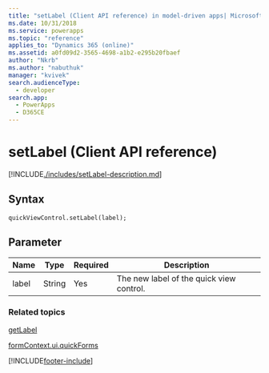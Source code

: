 ```yaml
---
title: "setLabel (Client API reference) in model-driven apps| MicrosoftDocs"
ms.date: 10/31/2018
ms.service: powerapps
ms.topic: "reference"
applies_to: "Dynamics 365 (online)"
ms.assetid: a0fd09d2-3565-4698-a1b2-e295b20fbaef
author: "Nkrb"
ms.author: "nabuthuk"
manager: "kvivek"
search.audienceType: 
  - developer
search.app: 
  - PowerApps
  - D365CE
---
```

# setLabel (Client API reference)



[!INCLUDE[./includes/setLabel-description.md](./includes/setLabel-description.md)]

## Syntax

`quickViewControl.setLabel(label);`

## Parameter

|Name|Type|Required|Description|
|--|--|--|--|
|label|String|Yes|The new label of the quick view control.|

### Related topics

[getLabel](getLabel.md)

[formContext.ui.quickForms](../formContext-ui-quickForms.md)





[!INCLUDE[footer-include](../../../../../includes/footer-banner.md)]